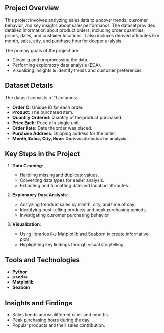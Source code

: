 ## Project Overview  
This project involves analyzing sales data to uncover trends, customer behavior, and key insights about sales performance. The dataset provides detailed information about product orders, including order quantities, prices, dates, and customer locations. It also includes derived attributes like month, sales, city, and purchase hour for deeper analysis.  

The primary goals of the project are:  
- Cleaning and preprocessing the data.  
- Performing exploratory data analysis (EDA).  
- Visualizing insights to identify trends and customer preferences.  

## Dataset Details  
The dataset consists of 11 columns:  
- **Order ID**: Unique ID for each order.  
- **Product**: The purchased item.  
- **Quantity Ordered**: Quantity of the product purchased.  
- **Price Each**: Price of a single unit.  
- **Order Date**: Date the order was placed.  
- **Purchase Address**: Shipping address for the order.  
- **Month, Sales, City, Hour**: Derived attributes for analysis.  

## Key Steps in the Project  
1. **Data Cleaning**:  
   - Handling missing and duplicate values.  
   - Converting data types for easier analysis.  
   - Extracting and formatting date and location attributes.  

2. **Exploratory Data Analysis**:  
   - Analyzing trends in sales by month, city, and time of day.  
   - Identifying best-selling products and peak purchasing periods.  
   - Investigating customer purchasing behavior.  

3. **Visualization**:  
   - Using libraries like Matplotlib and Seaborn to create informative plots.  
   - Highlighting key findings through visual storytelling.  

## Tools and Technologies  
- **Python**  
- **pandas**  
- **Matplotlib**  
- **Seaborn**  

## Insights and Findings  
- Sales trends across different cities and months.  
- Peak purchasing hours during the day.  
- Popular products and their sales contribution.  
